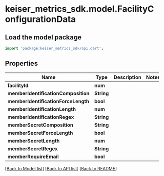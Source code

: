 # keiser_metrics_sdk.model.FacilityConfigurationData

## Load the model package
```dart
import 'package:keiser_metrics_sdk/api.dart';
```

## Properties
Name | Type | Description | Notes
------------ | ------------- | ------------- | -------------
**facilityId** | **num** |  | 
**memberIdentificationComposition** | **String** |  | 
**memberIdentificationForceLength** | **bool** |  | 
**memberIdentificationLength** | **num** |  | 
**memberIdentificationRegex** | **String** |  | 
**memberSecretComposition** | **String** |  | 
**memberSecretForceLength** | **bool** |  | 
**memberSecretLength** | **num** |  | 
**memberSecretRegex** | **String** |  | 
**memberRequireEmail** | **bool** |  | 

[[Back to Model list]](../README.md#documentation-for-models) [[Back to API list]](../README.md#documentation-for-api-endpoints) [[Back to README]](../README.md)


